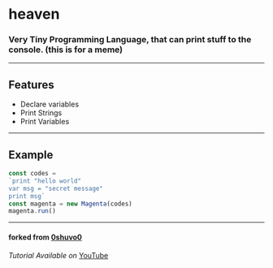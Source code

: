 # heaven
### Very Tiny Programming Language, that can print stuff to the console. (this is for a meme)

****

## Features
- Declare variables
- Print Strings
- Print Variables

****


## Example
```js
const codes = 
`print "hello world"
var msg = "secret message"
print msg`
const magenta = new Magenta(codes)
magenta.run()
```

****

#### forked from [0shuvo0](https://github.com/0shuvo0)
*Tutorial Available on* [YouTube](https://www.youtube.com/watch?v=tb3eIEFgvKQ)
